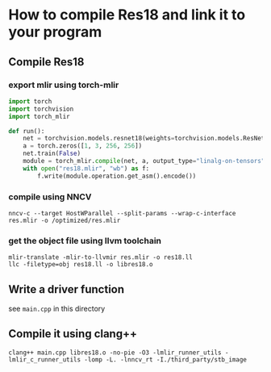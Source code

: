 # How to compile Res18 and link it to your program

## Compile Res18
### export mlir using torch-mlir

```python
import torch
import torchvision
import torch_mlir

def run():
    net = torchvision.models.resnet18(weights=torchvision.models.ResNet18_Weights.DEFAULT)
    a = torch.zeros([1, 3, 256, 256])
    net.train(False)
    module = torch_mlir.compile(net, a, output_type="linalg-on-tensors")
    with open("res18.mlir", "wb") as f:
        f.write(module.operation.get_asm().encode())
```

### compile using NNCV

```shell
nncv-c --target HostWParallel --split-params --wrap-c-interface res.mlir -o /optimized/res.mlir
```

### get the object file using llvm toolchain

```shell
mlir-translate -mlir-to-llvmir res.mlir -o res18.ll
llc -filetype=obj res18.ll -o libres18.o
```

## Write a driver function

see `main.cpp` in this directory

## Compile it using clang++

```shell
clang++ main.cpp libres18.o -no-pie -O3 -lmlir_runner_utils -lmlir_c_runner_utils -lomp -L. -lnncv_rt -I./third_party/stb_image
```